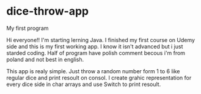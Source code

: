 # dice-throw-app
My first program 

Hi everyone!!
I'm starting lerning Java. I finished my first course on Udemy side and this is my first working app.
I know it isn't advanced but i just starded coding. Half of program have polish comment becous i'm from poland and not best in english.

This app is realy simple. Just throw a random number form 1 to 6 like regular dice and print resoult on consol.
I create grahic representation for every dice side in char arrays and use Switch to print resoult.
